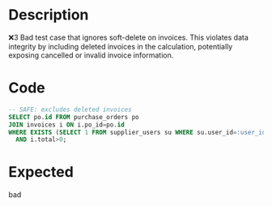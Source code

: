 # Description
❌3 Bad test case that ignores soft-delete on invoices. This violates data integrity by including deleted invoices in the calculation, potentially exposing cancelled or invalid invoice information.

# Code
```sql
-- SAFE: excludes deleted invoices
SELECT po.id FROM purchase_orders po
JOIN invoices i ON i.po_id=po.id
WHERE EXISTS (SELECT 1 FROM supplier_users su WHERE su.user_id=:user_id AND su.supplier_id=po.supplier_id)
  AND i.total>0;
```

# Expected
bad